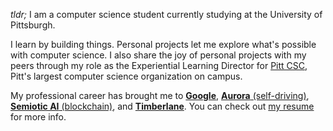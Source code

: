 _tldr;_ I am a computer science student currently studying at the University of Pittsburgh.

I learn by building things. Personal projects let me explore what's possible with computer science. I also share the joy of personal projects with my peers through my role as the Experiential Learning Director for [Pitt CSC](https://pittcsc.org/), Pitt's largest computer science organization on campus.

My professional career has brought me to [**Google**](https://www.google.com/), [**Aurora** (self-driving)](https://aurora.tech/), [**Semiotic AI** (blockchain)](https://www.semiotic.ai/), and [**Timberlane**](https://www.timberlane.com/). You can check out [my resume](./resume.pdf) for more info.
